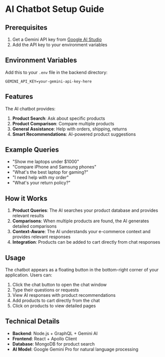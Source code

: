 # AI Chatbot Setup Guide

## Prerequisites

1. Get a Gemini API key from [Google AI Studio](https://makersuite.google.com/app/apikey)
2. Add the API key to your environment variables

## Environment Variables

Add this to your `.env` file in the backend directory:

```
GEMINI_API_KEY=your-gemini-api-key-here
```

## Features

The AI chatbot provides:

1. **Product Search**: Ask about specific products
2. **Product Comparison**: Compare multiple products
3. **General Assistance**: Help with orders, shipping, returns
4. **Smart Recommendations**: AI-powered product suggestions

## Example Queries

- "Show me laptops under $1000"
- "Compare iPhone and Samsung phones"
- "What's the best laptop for gaming?"
- "I need help with my order"
- "What's your return policy?"

## How it Works

1. **Product Queries**: The AI searches your product database and provides relevant results
2. **Comparisons**: When multiple products are found, the AI generates detailed comparisons
3. **Context-Aware**: The AI understands your e-commerce context and provides relevant responses
4. **Integration**: Products can be added to cart directly from chat responses

## Usage

The chatbot appears as a floating button in the bottom-right corner of your application. Users can:

1. Click the chat button to open the chat window
2. Type their questions or requests
3. View AI responses with product recommendations
4. Add products to cart directly from the chat
5. Click on products to view detailed pages

## Technical Details

- **Backend**: Node.js + GraphQL + Gemini AI
- **Frontend**: React + Apollo Client
- **Database**: MongoDB for product search
- **AI Model**: Google Gemini Pro for natural language processing 